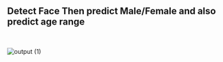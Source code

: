 <h2>Detect Face Then predict Male/Female and also predict age range</h2>
<br>

![output (1)](https://github.com/Nirob-0812/Colab_Notebooks/assets/75689692/0296c9fe-3d2d-49bc-9b6b-a5fe5bc28aa7)
